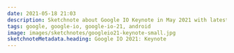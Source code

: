```yaml
---
date: 2021-05-18 21:03
description: Sketchnote about Google IO Keynote in May 2021 with latest news about Smart Canvas, Google Meet, LaMDA, Privacy, Search, Maps, Photos, Shopping and the announcement of Android 12 "Material You"
tags: google, google-io, google-io-21, android
image: images/sketchnotes/googleio21-keynote-small.jpg
sketchnoteMetadata.heading: Google IO 2021: Keynote
---
```

